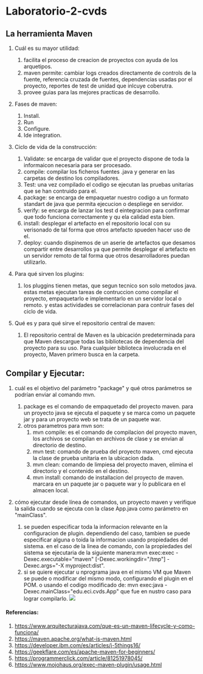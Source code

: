 # Laboratorio-2-cvds
## La herramienta Maven
1. Cuál es su mayor utilidad:
	1. facilita el proceso de creacion de proyectos con ayuda de los arquetipos.
	2. maven permite: cambiar logs creados directamente de controls de la fuente, referencia cruzada de fuentes, dependencias usadas por el proyecto, reportes de test de unidad que inlcuye coberutra.
	3. provee guias para las mejores practicas de desarrollo.

2. Fases de maven:
	1. Install.
	2. Run
	3. Configure.
	4. Ide integration.
3. Ciclo de vida de la construcción:
	1. Validate: se encarga de validar que el proyecto dispone de toda la informaicon necesaria para ser procesado.
	2. compile: compilar los ficheros fuentes .java y generar en las carpetas de destino los compiladores.
	3. Test: una vez compilado el codigo se ejecutan las pruebas unitarias que se han contruido para el.
	4. package: se encarga de empaquetar nuestro codigo a un formato standart de java que permita ejecucion o despliege en servidor.
	5. verify: se encarga de lanzar los test d eintegracion para confirmar que todo funciona correctamente y qu ela calidad esta bien.
	6. install: desplegar el artefacto en el repositorio local con su verisonado de tal forma que otros artefacto spueden hacer uso de el.
	7. deploy: cuando dispinemos de un aserie de artefactos que desamos compartir entre desarrollos ya que permite desplegar el artefacto en un servidor remoto de tal forma que otros desarrolladores puedan utilizarlo.

4. Para qué sirven los plugins:
	1. los pluggins tienen metas, que segun tecnico son solo metodos java. estas metas ejecutan tareas de contruccion como compilar el proyecto, empaquetarlo e implementarlo en un servidor local o remoto. y estas actividades se correlacionan para contruir fases del ciclo de vida.
5. Qué es y para qué sirve el repositorio central de maven:
	1. El repositorio central de Maven es la ubicación predeterminada para que Maven descargue todas las bibliotecas de dependencia del proyecto para su uso. Para cualquier biblioteca involucrada en el proyecto, Maven primero busca en la carpeta.




## Compilar y Ejecutar:

1. cuál es el objetivo del parámetro "package" y qué otros parámetros se podrían enviar al comando mvn.
	1. package es el comando de empaquetado del proyecto maven. para un proyecto java se ejecuta el paquete y se marca como un paquete jar y para un proyecto web se trata de un paquete war.
	2. otros parametros para mvn son: 
		1. mvn compile: es el comando de compilacion del proyecto maven, los archivos se compilan en archivos de clase y se envian al directorio de destino.
		2. mvn test: comando de prueba del proyecto maven, cmd ejecuta la clase de prueba unitaria en la ubicacion dada.
		3. mvn clean: comando de limpiesa del proyecto maven, elimina el directorio y el contenido en el destino.
		4. mvn install: comando de installacion del proyecto de maven. marcara en un paquete jar o paquete war y lo publicara en el almacen local.

2. cómo ejecutar desde línea de comandos, un proyecto maven y verifique la salida cuando se ejecuta con la clase App.java como parámetro en "mainClass".
	1. se pueden especificar toda la informacion relevante en la configuracion de plugin. dependiendo del caso, tambien se puede especificar alguna o toida la informacion usando propiedades del sistema. en el caso de la linea de comando, con la propiedades del sistema se ejecutaria de la siguiente manera:mvn exec:exec -Dexec.executable="maven" [-Dexec.workingdir="/tmp"] -Dexec.args="-X myproject:dist". 
	2. si se quiere ejecutar u nprograma java en el mismo VM que Maven se puede o modificar del mismo modo, configurando el plugin en el POM. o usando el codigo modificado de: mvn exec:java -Dexec.mainClass="edu.eci.cvds.App" que fue en nustro caso para lograr compilarlo.
![](https://i.postimg.cc/RFzXMH9R/compilar-maven.jpg)




#### Referencias:
1. https://www.arquitecturajava.com/que-es-un-maven-lifecycle-y-como-funciona/
2. https://maven.apache.org/what-is-maven.html
3. https://developer.ibm.com/es/articles/j-5things16/
4. https://geekflare.com/es/apache-maven-for-beginners/
5. https://programmerclick.com/article/81251978045/
6. https://www.mojohaus.org/exec-maven-plugin/usage.html

